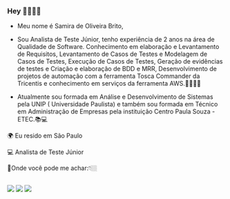 ### Hey 👋🙋🏾‍♀️

- Meu nome é Samira de Oliveira Brito,

- Sou Analista de Teste Júnior, tenho experiência de 2 anos na área de Qualidade de Software. Conhecimento em elaboração e Levantamento de Requisitos, Levantamento de Casos de Testes e Modelagem de Casos de Testes, Execução de Casos de Testes, Geração de evidências de testes e Criação e elaboração de BDD e MRR, Desenvolvimento de projetos de automação com a ferramenta Tosca Commander da Tricentis e conhecimento em serviços da ferramenta AWS.👩🏾‍💻✅

- Atualmente sou formada em Análise e Desenvolvimento de Sistemas pela UNIP ( Universidade Paulista) e também sou formada em Técnico em Administração de Empresas pela instituição Centro Paula Souza - ETEC.📚💻


🌍 Eu resido em São Paulo

💻 Analista de Teste Júnior 

📌Onde você pode me achar:👇🏼

##


<div>   
  <a href="https://api.whatsapp.com/send?phone=5511965386860" target="_blank"><img src="https://img.shields.io/badge/WhatsApp-25D366?style=for-the-badge&logo=whatsapp&logoColor=white" target="_blank"></a> 
  <a href="https://www.linkedin.com/in/samira-de-oliveira-brito-/" target="_blank"><img src="https://img.shields.io/badge/-LinkedIn-%230077B5?style=for-the-badge&logo=linkedin&logoColor=white" target="_blank"></a> 
    <a href = "mailto:oliveirasamira68@gmail.com"><img src="https://img.shields.io/badge/-Gmail-%23333?style=for-the-badge&logo=gmail&logoColor=white" target="_blank"></a>
</div>
